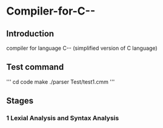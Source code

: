 # Compiler-for-C--

## Introduction

compiler for language C-- (simplified version of C language)

## Test command

'''
cd code
make
./parser Test/test1.cmm
'''

## Stages

### 1 Lexial Analysis and Syntax Analysis